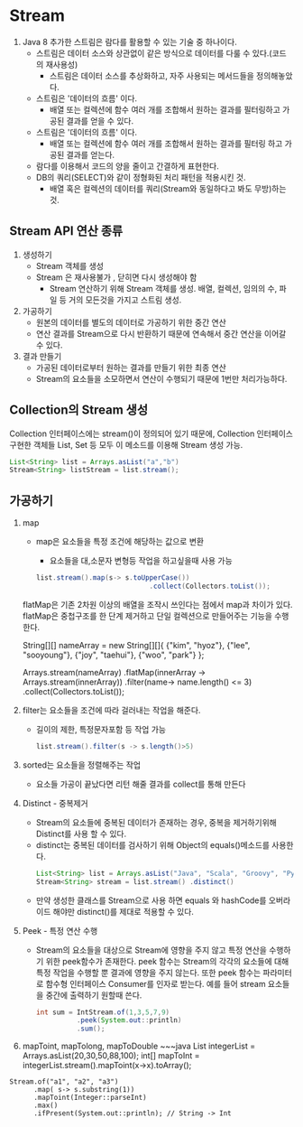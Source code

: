 
# Stream

1. Java 8 추가한 스트림은 람다를 활용할 수 있는 기술 중 하나이다.
    - 스트림은 데이터 소스와 상관없이 같은 방식으로 데이터를 다룰 수 있다.(코드의 재사용성)
        - 스트림은 데이터 소스를 추상화하고, 자주 사용되는 메서드들을 정의해놓았다.
    - 스트림은 '데이터의 흐름' 이다.
        - 배열 또는 컬렉션에 함수 여러 개를 조합해서 원하는 결과를 필터링하고 가공된 결과를 얻을 수 있다.
    - 스트림은 '데이터의 흐름' 이다.
        - 배열 또는 컬렉션에 함수 여러 개를 조합해서 원하는 결과를 필터링 하고 가공된 결과를 얻는다.
    - 람다를 이용해서 코드의 양을 줄이고 간결하게 표현한다.
    - DB의 쿼리(SELECT)와 같이 정형화된 처리 패턴을 적용시킨 것.
        - 배열 혹은 컬렉션의 데이터를 쿼리(Stream와 동일하다고 봐도 무방)하는 것.
        

## Stream API 연산 종류

1. 생성하기
    - Stream 객체를 생성
    - Stream 은 재사용불가 , 닫히면 다시 생성해야 함
        - Stream 연산하기 위해 Stream 객체를 생성. 배열, 컬렉션, 임의의 수, 파일 등 거의 모든것을 가지고 스트림 생성.
2. 가공하기
    - 원본의 데이터를 별도의 데이터로 가공하기 위한 중간 연산
    - 연산 결과를 Stream으로 다시 반환하기 때문에 연속해서 중간 연산을 이어갈 수 있다.
3. 결과 만들기
    - 가공된 데이터로부터 원하는 결과를 만들기 위한 최종 연산
    - Stream의 요소들을 소모하면서 연산이 수행되기 때문에 1번만 처리가능하다.

## Collection의 Stream 생성

Collection 인터페이스에는 stream()이 정의되어 있기 때문에, Collection 인터페이스 구현한 객체들 List, Set 등 모두 이 메소드를 이용해 Stream 생성 가능.

~~~java
List<String> list = Arrays.asList("a","b")
Stream<String> listStream = list.stream();
~~~

## 가공하기

1. map
    - map은 요소들을 특정 조건에 해당하는 값으로 변환
        - 요소들을 대,소문자 변형등 작업을 하고싶을때 사용 가능
        
        ~~~java
        list.stream().map(s-> s.toUpperCase())
        							.collect(Collectors.toList());
        ~~~
   flatMap은 기존 2차원 이상의 배열을 조작시 쓰인다는 점에서 map과 차이가 있다.
   flatMap은 중첩구조를 한 단계 제거하고 단일 컬렉션으로 만들어주는 기능을 수행한다.
   
   String[][] nameArray = new String[][]{
                {"kim", "hyoz"}, {"lee", "sooyoung"},
                {"joy", "taehui"}, {"woo", "park"}
   };
   
   Arrays.stream(nameArray)
          .flatMap(innerArray -> Arrays.stream(innerArray))
          .filter(name-> name.length() <= 3)
          .collect(Collectors.toList());
        
2. filter는 요소들을 조건에 따라 걸러내는 작업을 해준다.
    - 길이의 제한, 특정문자포함 등 작업 가능
        
        ~~~java
        list.stream().filter(s -> s.length()>5)
        ~~~
        
3. sorted는 요소들을 정렬해주는 작업
    - 요소들 가공이 끝났다면 리턴 해줄 결과를 collect를 통해 만든다
    
4. Distinct - 중복제거
    - Stream의 요소들에 중복된 데이터가 존재하는 경우, 중복을 제거하기위해 Distinct를 사용 할 수 있다.
    - distinct는 중복된 데이터를 검사하기 위해 Object의 equals()메소드를 사용한다.
      ~~~java
      List<String> list = Arrays.asList("Java", "Scala", "Groovy", "Python", "Go", "Swift", "Java"); 
      Stream<String> stream = list.stream() .distinct()
      ~~~
    - 만약 생성한 클래스를 Stream으로 사용 하면 equals 와 hashCode를 오버라이드 해야만 distinct()를 제대로 적용할 수 있다.
 
 
 5. Peek - 특정 연산 수행
    - Stream의 요소들을 대상으로 Stream에 영향을 주지 않고 특정 연산을 수행하기 위한 peek함수가 존재한다. peek 함수는 Stream의 각각의
      요소들에 대해 특정 작업을 수행할 뿐 결과에 영향을 주지 않는다.
      또한 peek 함수는 파라미터로 함수형 인터페이스 Consumer를 인자로 받는다. 예를 들어 stream 요소들을 중간에 출력하기 원할때 쓴다.
      ~~~java
      int sum = IntStream.of(1,3,5,7,9)
                .peek(System.out::println)
                .sum();
      ~~~
  
  6. mapToint, mapTolong, mapToDouble
    ~~~java
    List<Integer> integerList = Arrays.asList(20,30,50,88,100);
    int[] mapToInt = integerList.stream().mapToint(x->x).toArray();
    
    Stream.of("a1", "a2", "a3")
          .map( s-> s.substring(1))
          .mapToint(Integer::parseInt)
          .max()
          .ifPresent(System.out::println); // String -> Int
   ~~~
